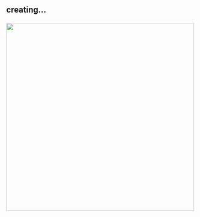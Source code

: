 <h2 align="left">creating...</h2>

###

<img align="left" height="500" src="https://i.giphy.com/media/v1.Y2lkPTc5MGI3NjExZXNtc21mMWJlMWRkZGE3ang3dWZrMDcyb25tN2M2bHB1dm0wb3ZyZiZlcD12MV9pbnRlcm5hbF9naWZfYnlfaWQmY3Q9Zw/SqlviDbEmhGjmnNLZ5/giphy.gif"  />

###



###

